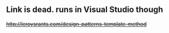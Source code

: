 ## Link is dead. runs in Visual Studio though
~~http://leroysrants.com/design-patterns-template-method~~
